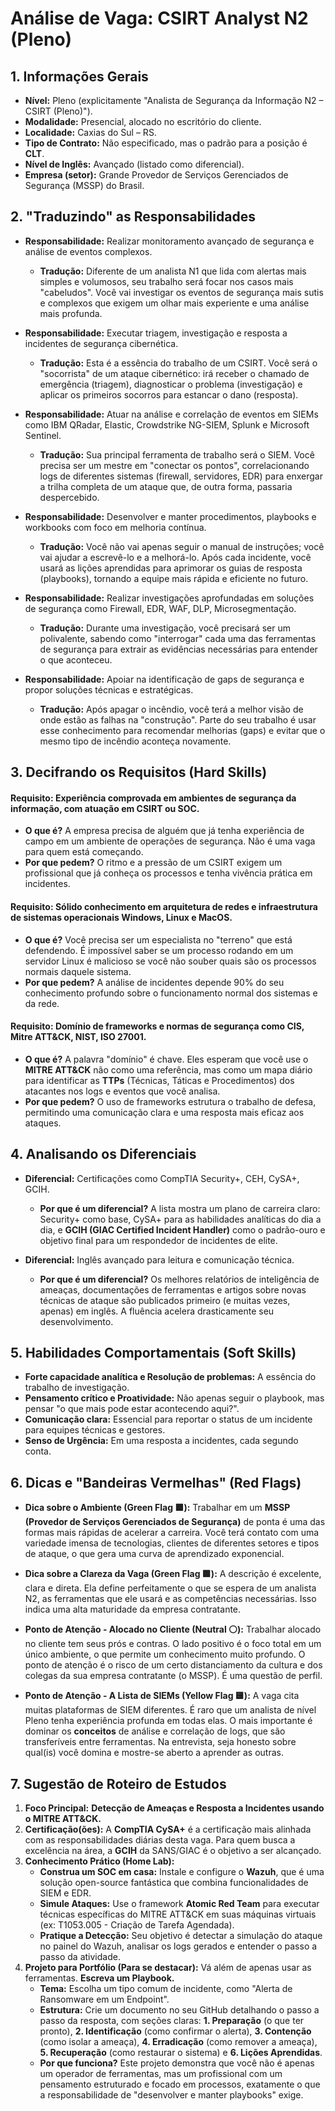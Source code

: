 # Análise de Vaga: CSIRT Analyst N2 (Pleno)

## 1. Informações Gerais
* **Nível:** Pleno (explicitamente "Analista de Segurança da Informação N2 – CSIRT (Pleno)").
* **Modalidade:** Presencial, alocado no escritório do cliente.
* **Localidade:** Caxias do Sul – RS.
* **Tipo de Contrato:** Não especificado, mas o padrão para a posição é **CLT**.
* **Nível de Inglês:** Avançado (listado como diferencial).
* **Empresa (setor):** Grande Provedor de Serviços Gerenciados de Segurança (MSSP) do Brasil.

## 2. "Traduzindo" as Responsabilidades

* **Responsabilidade:** Realizar monitoramento avançado de segurança e análise de eventos complexos.
    * **Tradução:** Diferente de um analista N1 que lida com alertas mais simples e volumosos, seu trabalho será focar nos casos mais "cabeludos". Você vai investigar os eventos de segurança mais sutis e complexos que exigem um olhar mais experiente e uma análise mais profunda.

* **Responsabilidade:** Executar triagem, investigação e resposta a incidentes de segurança cibernética.
    * **Tradução:** Esta é a essência do trabalho de um CSIRT. Você será o "socorrista" de um ataque cibernético: irá receber o chamado de emergência (triagem), diagnosticar o problema (investigação) e aplicar os primeiros socorros para estancar o dano (resposta).

* **Responsabilidade:** Atuar na análise e correlação de eventos em SIEMs como IBM QRadar, Elastic, Crowdstrike NG-SIEM, Splunk e Microsoft Sentinel.
    * **Tradução:** Sua principal ferramenta de trabalho será o SIEM. Você precisa ser um mestre em "conectar os pontos", correlacionando logs de diferentes sistemas (firewall, servidores, EDR) para enxergar a trilha completa de um ataque que, de outra forma, passaria despercebido.

* **Responsabilidade:** Desenvolver e manter procedimentos, playbooks e workbooks com foco em melhoria contínua.
    * **Tradução:** Você não vai apenas seguir o manual de instruções; você vai ajudar a escrevê-lo e a melhorá-lo. Após cada incidente, você usará as lições aprendidas para aprimorar os guias de resposta (playbooks), tornando a equipe mais rápida e eficiente no futuro.

* **Responsabilidade:** Realizar investigações aprofundadas em soluções de segurança como Firewall, EDR, WAF, DLP, Microsegmentação.
    * **Tradução:** Durante uma investigação, você precisará ser um polivalente, sabendo como "interrogar" cada uma das ferramentas de segurança para extrair as evidências necessárias para entender o que aconteceu.

* **Responsabilidade:** Apoiar na identificação de gaps de segurança e propor soluções técnicas e estratégicas.
    * **Tradução:** Após apagar o incêndio, você terá a melhor visão de onde estão as falhas na "construção". Parte do seu trabalho é usar esse conhecimento para recomendar melhorias (gaps) e evitar que o mesmo tipo de incêndio aconteça novamente.

## 3. Decifrando os Requisitos (Hard Skills)

#### Requisito: Experiência comprovada em ambientes de segurança da informação, com atuação em CSIRT ou SOC.
* **O que é?** A empresa precisa de alguém que já tenha experiência de campo em um ambiente de operações de segurança. Não é uma vaga para quem está começando.
* **Por que pedem?** O ritmo e a pressão de um CSIRT exigem um profissional que já conheça os processos e tenha vivência prática em incidentes.

#### Requisito: Sólido conhecimento em arquitetura de redes e infraestrutura de sistemas operacionais Windows, Linux e MacOS.
* **O que é?** Você precisa ser um especialista no "terreno" que está defendendo. É impossível saber se um processo rodando em um servidor Linux é malicioso se você não souber quais são os processos normais daquele sistema.
* **Por que pedem?** A análise de incidentes depende 90% do seu conhecimento profundo sobre o funcionamento normal dos sistemas e da rede.

#### Requisito: Domínio de frameworks e normas de segurança como CIS, Mitre ATT&CK, NIST, ISO 27001.
* **O que é?** A palavra "domínio" é chave. Eles esperam que você use o **MITRE ATT&CK** não como uma referência, mas como um mapa diário para identificar as **TTPs** (Técnicas, Táticas e Procedimentos) dos atacantes nos logs e eventos que você analisa.
* **Por que pedem?** O uso de frameworks estrutura o trabalho de defesa, permitindo uma comunicação clara e uma resposta mais eficaz aos ataques.

## 4. Analisando os Diferenciais

* **Diferencial:** Certificações como CompTIA Security+, CEH, CySA+, GCIH.
    * **Por que é um diferencial?** A lista mostra um plano de carreira claro: Security+ como base, CySA+ para as habilidades analíticas do dia a dia, e **GCIH (GIAC Certified Incident Handler)** como o padrão-ouro e objetivo final para um respondedor de incidentes de elite.

* **Diferencial:** Inglês avançado para leitura e comunicação técnica.
    * **Por que é um diferencial?** Os melhores relatórios de inteligência de ameaças, documentações de ferramentas e artigos sobre novas técnicas de ataque são publicados primeiro (e muitas vezes, apenas) em inglês. A fluência acelera drasticamente seu desenvolvimento.

## 5. Habilidades Comportamentais (Soft Skills)

* **Forte capacidade analítica e Resolução de problemas:** A essência do trabalho de investigação.
* **Pensamento crítico e Proatividade:** Não apenas seguir o playbook, mas pensar "o que mais pode estar acontecendo aqui?".
* **Comunicação clara:** Essencial para reportar o status de um incidente para equipes técnicas e gestores.
* **Senso de Urgência:** Em uma resposta a incidentes, cada segundo conta.

## 6. Dicas e "Bandeiras Vermelhas" (Red Flags)

* **Dica sobre o Ambiente (Green Flag 🟩):** Trabalhar em um **MSSP (Provedor de Serviços Gerenciados de Segurança)** de ponta é uma das formas mais rápidas de acelerar a carreira. Você terá contato com uma variedade imensa de tecnologias, clientes de diferentes setores e tipos de ataque, o que gera uma curva de aprendizado exponencial.

* **Dica sobre a Clareza da Vaga (Green Flag 🟩):** A descrição é excelente, clara e direta. Ela define perfeitamente o que se espera de um analista N2, as ferramentas que ele usará e as competências necessárias. Isso indica uma alta maturidade da empresa contratante.

* **Ponto de Atenção - Alocado no Cliente (Neutral ⚪️):** Trabalhar alocado no cliente tem seus prós e contras. O lado positivo é o foco total em um único ambiente, o que permite um conhecimento muito profundo. O ponto de atenção é o risco de um certo distanciamento da cultura e dos colegas da sua empresa contratante (o MSSP). É uma questão de perfil.

* **Ponto de Atenção - A Lista de SIEMs (Yellow Flag 🟨):** A vaga cita muitas plataformas de SIEM diferentes. É raro que um analista de nível Pleno tenha experiência profunda em todas elas. O mais importante é dominar os **conceitos** de análise e correlação de logs, que são transferíveis entre ferramentas. Na entrevista, seja honesto sobre qual(is) você domina e mostre-se aberto a aprender as outras.

## 7. Sugestão de Roteiro de Estudos
1.  **Foco Principal:** **Detecção de Ameaças e Resposta a Incidentes usando o MITRE ATT&CK.**
2.  **Certificação(ões):** A **CompTIA CySA+** é a certificação mais alinhada com as responsabilidades diárias desta vaga. Para quem busca a excelência na área, a **GCIH** da SANS/GIAC é o objetivo a ser alcançado.
3.  **Conhecimento Prático (Home Lab):**
    * **Construa um SOC em casa:** Instale e configure o **Wazuh**, que é uma solução open-source fantástica que combina funcionalidades de SIEM e EDR.
    * **Simule Ataques:** Use o framework **Atomic Red Team** para executar técnicas específicas do MITRE ATT&CK em suas máquinas virtuais (ex: T1053.005 - Criação de Tarefa Agendada).
    * **Pratique a Detecção:** Seu objetivo é detectar a simulação do ataque no painel do Wazuh, analisar os logs gerados e entender o passo a passo da atividade.
4.  **Projeto para Portfólio (Para se destacar):** Vá além de apenas usar as ferramentas. **Escreva um Playbook.**
    * **Tema:** Escolha um tipo comum de incidente, como "Alerta de Ransomware em um Endpoint".
    * **Estrutura:** Crie um documento no seu GitHub detalhando o passo a passo da resposta, com seções claras: **1. Preparação** (o que ter pronto), **2. Identificação** (como confirmar o alerta), **3. Contenção** (como isolar a ameaça), **4. Erradicação** (como remover a ameaça), **5. Recuperação** (como restaurar o sistema) e **6. Lições Aprendidas**.
    * **Por que funciona?** Este projeto demonstra que você não é apenas um operador de ferramentas, mas um profissional com um pensamento estruturado e focado em processos, exatamente o que a responsabilidade de "desenvolver e manter playbooks" exige.